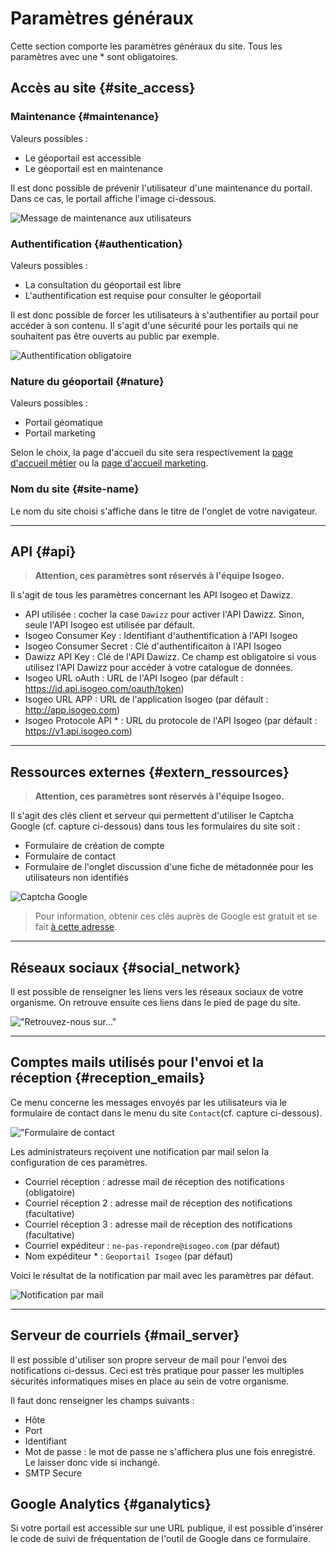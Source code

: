 # Paramètres généraux

Cette section comporte les paramètres généraux du site. Tous les paramètres avec une * sont obligatoires.

## Accès au site {#site_access}

### Maintenance {#maintenance}

Valeurs possibles :

* Le géoportail est accessible
* Le géoportail est en maintenance

Il est donc possible de prévenir l'utilisateur d'une maintenance du portail. Dans ce cas, le portail affiche l'image ci-dessous.

![Message  de maintenance aux utilisateurs](/assets/front_maintenance.png)

### Authentification {#authentication}

Valeurs possibles :

* La consultation du géoportail est libre
* L'authentification est requise pour consulter le géoportail

Il est donc possible de forcer les utilisateurs à s'authentifier au portail pour accéder à son contenu. Il s'agit d'une sécurité pour les portails qui ne souhaitent pas être ouverts au public par exemple.

![Authentification obligatoire](/assets/front_authentication.png)

### Nature du géoportail {#nature}

Valeurs possibles :

* Portail géomatique
* Portail marketing

Selon le choix, la page d'accueil du site sera respectivement la [page d'accueil métier](/homepage-jobs/titles.md) ou la [page d'accueil marketing](/homepage-marketing/widget-marketing/titles.md).

### Nom du site {#site-name}

Le nom du site choisi s'affiche dans le titre de l'onglet de votre navigateur. 

----

## API {#api}

> **Attention, ces paramètres sont réservés à l'équipe Isogeo.**

Il s'agit de tous les paramètres concernant les API Isogeo et Dawizz.

* API utilisée : cocher la case `Dawizz` pour activer l'API Dawizz. Sinon, seule l'API Isogeo est utilisée par défault.
* Isogeo Consumer Key : Identifiant d'authentification à l'API Isogeo
* Isogeo Consumer Secret : Clé d'authentificaiton à l'API Isogeo
* Dawizz API Key : Clé de l'API Dawizz. Ce champ est obligatoire si vous utilisez l'API Dawizz pour accéder à votre catalogue de données.
* Isogeo URL oAuth : URL de l'API Isogeo (par défault : https://id.api.isogeo.com/oauth/token)
* Isogeo URL APP : URL de l'application Isogeo (par défault : http://app.isogeo.com)
* Isogeo Protocole API * : URL du protocole de l'API Isogeo (par défault : https://v1.api.isogeo.com)

----

## Ressources externes {#extern_ressources}

> **Attention, ces paramètres sont réservés à l'équipe Isogeo.**

Il s'agit des clés client et serveur qui permettent d'utiliser le Captcha Google (cf. capture ci-dessous) dans tous les formulaires du site soit :

* Formulaire de création de compte
* Formulaire de contact
* Formulaire de l'onglet discussion d'une fiche de métadonnée pour les utilisateurs non identifiés

![Captcha Google](/assets/front_captcha.png)

> Pour information, obtenir ces clés auprès de Google est gratuit et se fait [à cette adresse](https://www.google.com/recaptcha/admin/).

----

## Réseaux sociaux {#social_network}

Il est possible de renseigner les liens vers les réseaux sociaux de votre organisme. On retrouve ensuite ces liens dans le pied de page du site. 

!["Retrouvez-nous sur..."](/assets/front_social_network.png)

----

## Comptes mails utilisés pour l'envoi et la réception {#reception_emails}

Ce menu concerne les messages envoyés par les utilisateurs via le formulaire de contact dans le menu du site `Contact`(cf. capture ci-dessous).

!["Formulaire de contact](/assets/front_contact.png)

Les administrateurs reçoivent une notification par mail selon la configuration de ces paramètres.

* Courriel réception : adresse mail de réception des notifications (obligatoire)
* Courriel réception 2 : adresse mail de réception des notifications (facultative)
* Courriel réception 3 : adresse mail de réception des notifications (facultative)
* Courriel expéditeur : `ne-pas-repondre@isogeo.com` (par défaut)
* Nom expéditeur * :  `Geoportail Isogeo` (par défaut)

Voici le résultat de la notification par mail avec les paramètres par défaut.

![Notification par mail](/assets/notif_mail_contact.png)

----

## Serveur de courriels {#mail_server}

Il est possible d'utiliser son propre serveur de mail pour l'envoi des notifications ci-dessus.
Ceci est très pratique pour passer les multiples sécurités informatiques mises en place au sein de votre organisme.

Il faut donc renseigner les champs suivants :

* Hôte
* Port
* Identifiant
* Mot de passe : le mot de passe ne s'affichera plus une fois enregistré. Le laisser donc vide si inchangé.
* SMTP Secure

## Google Analytics {#ganalytics}

Si votre portail est accessible sur une URL publique, il est possible d'insérer le code de suivi de fréquentation de l'outil de Google dans ce formulaire.
